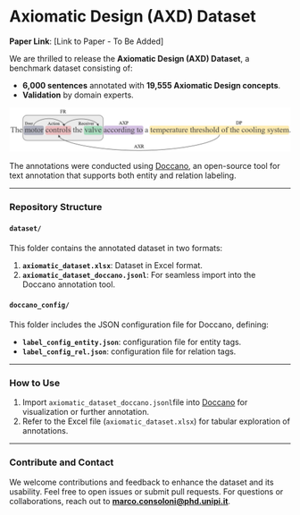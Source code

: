 # Axiomatic Design (AXD) Dataset

**Paper Link**:
[Link to Paper - To Be Added]

We are thrilled to release the **Axiomatic Design (AXD) Dataset**, a benchmark dataset consisting of:

- **6,000 sentences** annotated with **19,555 Axiomatic Design concepts**.
- **Validation** by domain experts.

![Dataset Overview](https://github.com/Marco-Consoloni/axiomatic-design-dataset/blob/main/images/annotated_sentence_background.jpg)

The annotations were conducted using [Doccano](https://doccano.github.io/doccano/), an open-source tool for text annotation that supports both entity and relation labeling.

---

### Repository Structure

#### `dataset/`
This folder contains the annotated dataset in two formats:
1. **`axiomatic_dataset.xlsx`**: Dataset in Excel format.
2. **`axiomatic_dataset_doccano.jsonl`**: For seamless import into the Doccano annotation tool.

#### `doccano_config/`
This folder includes the JSON configuration file for Doccano, defining:
- **`label_config_entity.json`**: configuration file for entity tags.
- **`label_config_rel.json`**: configuration file for relation tags.

---

### How to Use
1. Import `axiomatic_dataset_doccano.jsonl`file into [Doccano](https://doccano.github.io/doccano/) for visualization or further annotation.
2. Refer to the Excel file (`axiomatic_dataset.xlsx`) for tabular exploration of annotations.

---
### Contribute and Contact
We welcome contributions and feedback to enhance the dataset and its usability. Feel free to open issues or submit pull requests.
For questions or collaborations, reach out to **marco.consoloni@phd.unipi.it**.

